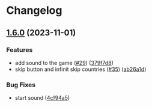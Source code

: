 # Changelog

## [1.6.0](https://github.com/super-maps-pointer/maps/compare/v1.5.0...v1.6.0) (2023-11-01)


### Features

* add sound to the game ([#29](https://github.com/super-maps-pointer/maps/issues/29)) ([379f7d8](https://github.com/super-maps-pointer/maps/commit/379f7d857c864d26f754f845c28e846f6d427400))
* skip button and infinit skip countries ([#35](https://github.com/super-maps-pointer/maps/issues/35)) ([ab26a1d](https://github.com/super-maps-pointer/maps/commit/ab26a1d93d56aaca91f59ef283a624712df513d0))


### Bug Fixes

* start sound ([4cf94a5](https://github.com/super-maps-pointer/maps/commit/4cf94a58a793d76e5faa6ff7b88dbdb874b031cb))
